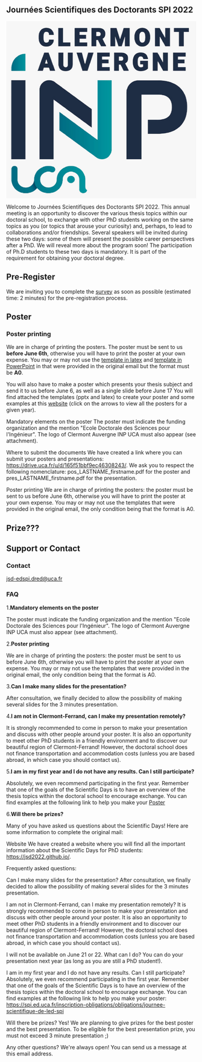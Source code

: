 ## Journées Scientifiques des Doctorants SPI 2022

<img align="center" width="531" height="470" src="INP.JPG">

Welcome to Journées Scientifiques des Doctorants SPI 2022. This annual meeting is an opportunity to discover the various thesis topics within our doctoral school, to exchange with other PhD students working on the same topics as you (or topics that arouse your curiosity) and, perhaps, to lead to collaborations and/or friendships. Several speakers will be invited during these two days: some of them will present the possible career perspectives after a PhD. We will reveal more about the program soon! The participation of Ph.D students to these two days is mandatory. It is part of the requirement for obtaining your doctoral degree. 

## Pre-Register
We are inviting you to complete the [survey](https://framaforms.org/participation-aux-journees-scientifiques-des-doctorants-1652653658)
as soon as possible (estimated time: 2 minutes) for the pre-registration process. 

## Poster

### Poster printing
We are in charge of printing the posters. The poster must be sent to us **before June 6th**, otherwise you will have to print the poster at your own expense. You may or may not use the [template in latex](A0_Vertical_Template-latex.zip) and [template in PowerPoint](https://github.com/JSD2022/JSD2022.github.io/blob/gh-pages/A0_Vertical_Template.pptx) in that were provided in the original email but the format must be **A0**.


You will also have to make a poster which presents your thesis subject and send it to us before June 6, as well as a single slide before June 17  You will find attached the templates (pptx and latex) to create your poster and some examples at this [website]( https://spi.ed.uca.fr/inscription-obligations/obligations/journee-scientifique-de-led-spi) (click on the arrows to view all the posters for a given year).

Mandatory elements on the poster
The poster must indicate the funding organization and the mention "Ecole Doctorale des Sciences pour l'Ingénieur". The logo of Clermont Auvergne INP UCA must also appear (see attachment).

Where to submit the documents
We have created a link where you can submit your posters and presentations: https://drive.uca.fr/u/d/165f51bbf9ec46308243/. We ask you to respect the following nomenclature: pos_LASTNAME_firstname.pdf for the poster and pres_LASTNAME_firstname.pdf for the presentation.

Poster printing
We are in charge of printing the posters: the poster must be sent to us before June 6th, otherwise you will have to print the poster at your own expense. You may or may not use the templates that were provided in the original email, the only condition being that the format is A0.

## Prize???

## Support or Contact

### Contact
jsd-edspi.dred@uca.fr

### FAQ
1.**Mandatory elements on the poster**

The poster must indicate the funding organization and the mention "Ecole Doctorale des Sciences pour l'Ingénieur". The logo of Clermont Auvergne INP UCA must also appear (see attachment).

2.**Poster printing**

We are in charge of printing the posters: the poster must be sent to us before June 6th, otherwise you will have to print the poster at your own expense. You may or may not use the templates that were provided in the original email, the only condition being that the format is A0.

3.**Can I make many slides for the presentation?**

After consultation, we finally decided to allow the possibility of making several slides for the 3 minutes presentation.

4.**I am not in Clermont-Ferrand, can I make my presentation remotely?**

It is strongly recommended to come in person to make your presentation and discuss with other people around your poster. It is also an opportunity to meet other PhD students in a friendly environment and to discover our beautiful region of Clermont-Ferrand! However, the doctoral school does not finance transportation and accommodation costs (unless you are based abroad, in which case you should contact us).

5.**I am in my first year and I do not have any results. Can I still participate?**

Absolutely, we even recommend participating in the first year. Remember that one of the goals of the Scientific Days is to have an overview of the thesis topics within the doctoral school to encourage exchange. You can find examples at the following link to help you make your [Poster](https://spi.ed.uca.fr/inscription-obligations/obligations/journee-scientifique-de-led-spi)

6.**Will there be prizes?**

Many of you have asked us questions about the Scientific Days! Here are some information to complete the original mail:



Website
We have created a website where you will find all the important information about the Scientific Days for PhD students: https://jsd2022.github.io/.


Frequently asked questions:

Can I make many slides for the presentation?
After consultation, we finally decided to allow the possibility of making several slides for the 3 minutes presentation.

I am not in Clermont-Ferrand, can I make my presentation remotely?
It is strongly recommended to come in person to make your presentation and discuss with other people around your poster. It is also an opportunity to meet other PhD students in a friendly environment and to discover our beautiful region of Clermont-Ferrand!
However, the doctoral school does not finance transportation and accommodation costs (unless you are based abroad, in which case you should contact us).

I will not be available on June 21 or 22. What can I do?
You can do your presentation next year (as long as you are still a PhD student!).

I am in my first year and I do not have any results. Can I still participate?
Absolutely, we even recommend participating in the first year. Remember that one of the goals of the Scientific Days is to have an overview of the thesis topics within the doctoral school to encourage exchange. You can find examples at the following link to help you make your poster: https://spi.ed.uca.fr/inscription-obligations/obligations/journee-scientifique-de-led-spi 

Will there be prizes?
Yes! We are planning to give prizes for the best poster and the best presentation. To be eligible for the best presentation prize, you must not exceed 3 minute presentation ;)

Any other questions?
We're always open! You can send us a message at this email address.


